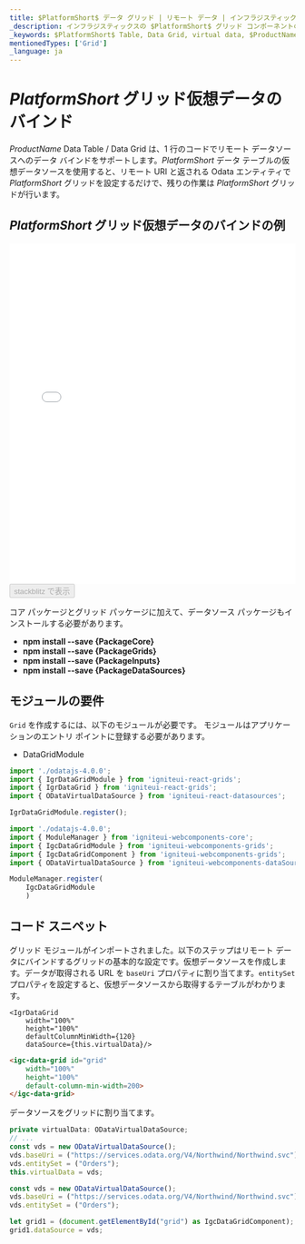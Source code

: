 ```yaml
---
title: $PlatformShort$ データ グリッド | リモート データ | インフラジスティックス
_description: インフラジスティックスの $PlatformShort$ グリッド コンポーネントの仮想データソースを使用してリモート データをバインドします。$ProductName$ テーブル チュートリアルを是非お試しください!
_keywords: $PlatformShort$ Table, Data Grid, virtual data, $ProductName$, Infragistics, data binding, $PlatformShort$ テーブル, データ グリッド, 仮想データ, データ バインディング, インフラジスティックス
mentionedTypes: ['Grid']
_language: ja
---
```

# $PlatformShort$ グリッド仮想データのバインド

$ProductName$ Data Table / Data Grid は、1 行のコードでリモート データソースへのデータ バインドをサポートします。$PlatformShort$ データ テーブルの仮想データソースを使用すると、リモート URI と返される Odata エンティティで $PlatformShort$ グリッドを設定するだけで、残りの作業は $PlatformShort$ グリッドが行います。

## $PlatformShort$ グリッド仮想データのバインドの例

<div class="sample-container loading" style="height: 600px">
    <iframe id="data-grid-binding-remote-data-iframe" src='{environment:demosBaseUrl}/grids/data-grid-binding-remote-data' width="100%" height="100%" seamless frameBorder="0" onload="onXPlatSampleIframeContentLoaded(this);" alt="$PlatformShort$ グリッド仮想データのバインドの例"></iframe>
</div>
<div>
    <button data-localize="stackblitz" disabled class="stackblitz-btn"   data-iframe-id="data-grid-binding-remote-data-iframe" data-demos-base-url="{environment:demosBaseUrl}">stackblitz で表示
    </button>
</div>
<sample-button src="grids/data-grid/binding-remote-data"></sample-button>

<div class="divider--half"></div>


<!-- Angular, React, WebComponents -->
コア パッケージとグリッド パッケージに加えて、データソース パッケージもインストールする必要があります。

- **npm install --save {PackageCore}**
- **npm install --save {PackageGrids}**
- **npm install --save {PackageInputs}**
- **npm install --save {PackageDataSources}**

<!-- end: Angular, React, WebComponents -->

## モジュールの要件

`Grid` を作成するには、以下のモジュールが必要です。<!-- Angular, React, WebComponents --> <!-- end: Angular, React, WebComponents --><!-- Blazor -->モジュールはアプリケーションのエントリ ポイントに登録する必要があります。

* DataGridModule
<!-- end: Blazor -->

```ts
import './odatajs-4.0.0';
import { IgrDataGridModule } from 'igniteui-react-grids';
import { IgrDataGrid } from 'igniteui-react-grids';
import { ODataVirtualDataSource } from 'igniteui-react-datasources';

IgrDataGridModule.register();
```

```ts
import './odatajs-4.0.0';
import { ModuleManager } from 'igniteui-webcomponents-core';
import { IgcDataGridModule } from 'igniteui-webcomponents-grids';
import { IgcDataGridComponent } from 'igniteui-webcomponents-grids';
import { ODataVirtualDataSource } from 'igniteui-webcomponents-dataSource';

ModuleManager.register(
    IgcDataGridModule
    )

```

<div class="divider--half"></div>

## コード スニペット

グリッド モジュールがインポートされました。以下のステップはリモート データにバインドするグリッドの基本的な設定です。仮想データソースを作成します。データが取得される URL を `baseUri` プロパティに割り当てます。`entitySet` プロパティを設定すると、仮想データソースから取得するテーブルがわかります。

```tsx
<IgrDataGrid
    width="100%"
    height="100%"
    defaultColumnMinWidth={120}
    dataSource={this.virtualData}/>
```

```html
<igc-data-grid id="grid"
    width="100%"
    height="100%"
    default-column-min-width=200>
</igc-data-grid>
```

データソースをグリッドに割り当てます。

```ts
private virtualData: ODataVirtualDataSource;
// ...
const vds = new ODataVirtualDataSource();
vds.baseUri = ("https://services.odata.org/V4/Northwind/Northwind.svc");
vds.entitySet = ("Orders");
this.virtualData = vds;
```

```ts
const vds = new ODataVirtualDataSource();
vds.baseUri = ("https://services.odata.org/V4/Northwind/Northwind.svc");
vds.entitySet = ("Orders");

let grid1 = (document.getElementById("grid") as IgcDataGridComponent);
grid1.dataSource = vds;
```